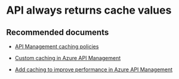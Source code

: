 <properties
    pageTitle="API always returns cache values"
    description="API always returns cache values"
    service="microsoft.apim"
    resource="apimanagement"
    authors="jeremiahwalters"
    displayOrder="13"
    selfHelpType="generic"
    supportTopicIds="32318284"
    resourceTags=""
    productPesIds="15551"
    cloudEnvironments="public"
/>

# API always returns cache values

## **Recommended documents**
* [API Management caching policies](https://docs.microsoft.com/en-us/azure/api-management/api-management-caching-policies) 
	
* [Custom caching in Azure API Management](https://docs.microsoft.com/en-us/azure/api-management/api-management-sample-cache-by-key)

* [Add caching to improve performance in Azure API Management](https://docs.microsoft.com/en-us/azure/api-management/api-management-howto-cache) 


